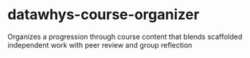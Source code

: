 # datawhys-course-organizer
Organizes a progression through course content that blends scaffolded independent work with peer review and group reflection
